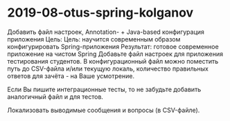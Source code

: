 # 2019-08-otus-spring-kolganov

Добавить файл настроек, Annotation- + Java-based конфигурация приложения
Цель: Цель: научится современным образом конфигурировать Spring-приложения Результат: готовое современное приложение на чистом Spring
Добавьте файл настроек для приложения тестирования студентов. В конфигурационный файл можно поместить путь до CSV-файла и/или текущую локаль, количество правильных ответов для зачёта - на Ваше усмотрение.

Если Вы пишите интеграционные тесты, то не забудьте добавить аналогичный файл и для тестов.

Локализовать выводимые сообщения и вопросы (в CSV-файле).
